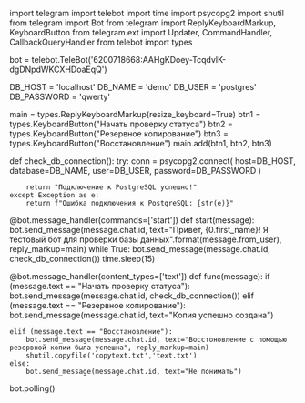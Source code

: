 import telegram
import telebot
import time
import psycopg2
import shutil
from telegram import Bot
from telegram import ReplyKeyboardMarkup, KeyboardButton
from telegram.ext import Updater, CommandHandler, CallbackQueryHandler
from telebot import types

bot = telebot.TeleBot('6200718668:AAHgKDoey-TcqdvIK-dgDNpdWKCXHDoaEqQ')

DB_HOST = 'localhost'
DB_NAME = 'demo'
DB_USER = 'postgres'
DB_PASSWORD = 'qwerty'

main = types.ReplyKeyboardMarkup(resize_keyboard=True)
btn1 = types.KeyboardButton("Начать проверку статуса")
btn2 = types.KeyboardButton("Резервное копирование")
btn3 = types.KeyboardButton("Восстановление")
main.add(btn1, btn2, btn3)

def check_db_connection():
    try:
        conn = psycopg2.connect(
            host=DB_HOST,
            database=DB_NAME,
            user=DB_USER,
            password=DB_PASSWORD
        )

        return "Подключение к PostgreSQL успешно!"
    except Exception as e:
        return f"Ошибка подключения к PostgreSQL: {str(e)}"

@bot.message_handler(commands=['start'])
def start(message):
    bot.send_message(message.chat.id, text="Привет, {0.first_name}! Я тестовый бот для проверки базы данных".format(message.from_user), reply_markup=main)
    while True:
        bot.send_message(message.chat.id, check_db_connection())
        time.sleep(15)

@bot.message_handler(content_types=['text'])
def func(message):
    if (message.text == "Начать проверку статуса"):
        bot.send_message(message.chat.id, check_db_connection())
    elif (message.text == "Резервное копирование"):
        bot.send_message(message.chat.id, text="Копия успешно создана")

    elif (message.text == "Восстановление"):
        bot.send_message(message.chat.id, text="Восстоновление с помощью резервной копии была успешна", reply_markup=main)
        shutil.copyfile('copytext.txt','text.txt')
    else:
        bot.send_message(message.chat.id, text="Не понимать")
bot.polling()
